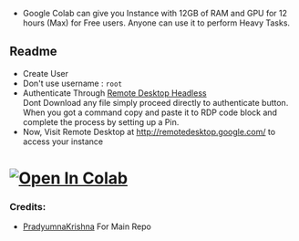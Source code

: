  - Google Colab can give you Instance with 12GB of RAM and GPU for 12 hours (Max) for Free users. Anyone can use it to perform Heavy Tasks.

## Readme
 - Create User
 - Don't use username : `root`
 - Authenticate Through [Remote Desktop Headless](http://remotedesktop.google.com/headless)<br>Dont Download any file simply proceed directly to authenticate button. When you got a command copy and paste it to RDP code block and complete the process by setting up a Pin.
 - Now, Visit Remote Desktop at http://remotedesktop.google.com/ to access your instance

# <a href="https://colab.research.google.com/github/And9xx/rd/blob/main/main.ipynb" target="_parent"><img src="https://colab.research.google.com/assets/colab-badge.svg" alt="Open In Colab"/></a>

### Credits:
- [PradyumnaKrishna](https://github.com/PradyumnaKrishna/Colab-Hacks/tree/master/Colab%20RDP) For Main Repo
